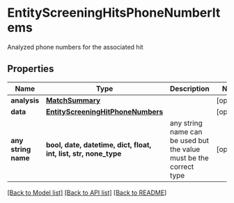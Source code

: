 # EntityScreeningHitsPhoneNumberItems

Analyzed phone numbers for the associated hit

## Properties
Name | Type | Description | Notes
------------ | ------------- | ------------- | -------------
**analysis** | [**MatchSummary**](MatchSummary.md) |  | [optional] 
**data** | [**EntityScreeningHitPhoneNumbers**](EntityScreeningHitPhoneNumbers.md) |  | [optional] 
**any string name** | **bool, date, datetime, dict, float, int, list, str, none_type** | any string name can be used but the value must be the correct type | [optional]

[[Back to Model list]](../README.md#documentation-for-models) [[Back to API list]](../README.md#documentation-for-api-endpoints) [[Back to README]](../README.md)


